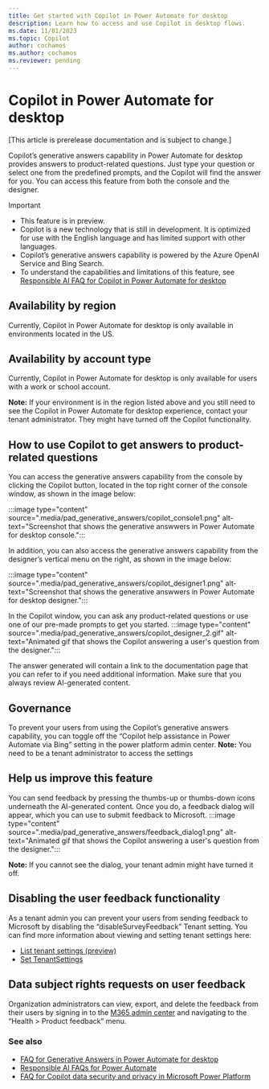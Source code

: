 ```yaml
---
title: Get started with Copilot in Power Automate for desktop
description: Learn how to access and use Copilot in desktop flows.
ms.date: 11/01/2023
ms.topic: Copilot
author: cochamos
ms.author: cochamos
ms.reviewer: pending
---
```


# Copilot in Power Automate for desktop


[This article is prerelease documentation and is subject to change.]


Copilot’s generative answers capability in Power Automate for desktop provides answers to product-related questions. Just type your question or select one from the predefined prompts, and the Copilot will find the answer for you. You can access this feature from both the console and the designer.


> [!IMPORTANT]
> - This feature is in preview. 
> - Copilot is a new technology that is still in development. It is optimized for use with the English language and has limited support with other languages.
> - Copilot’s generative answers capability is powered by the Azure OpenAI Service and Bing Search.
> - To understand the capabilities and limitations of this feature, see [Responsible AI FAQ for Copilot in Power Automate for desktop](faqs-copilot.md)

## Availability by region

Currently, Copilot in Power Automate for desktop is only available in environments located in the US.

## Availability by account type

Currently, Copilot in Power Automate for desktop is only available for users with a work or school account.

**Note:** If your environment is in the region listed above and you still need to see the Copilot in Power Automate for desktop experience, contact your tenant administrator. They might have turned off the Copilot functionality.

## How to use Copilot to get answers to product-related questions 

You can access the generative answers capability from the console by clicking the Copilot button, located in the top right corner of the console window, as shown in the image below: 

:::image type="content" source=".media/pad_generative_answers/copilot_console1.png" alt-text="Screenshot that shows the generative answwers in Power Automate for desktop console.":::

In addition, you can also access the generative answers capability from the designer’s vertical menu on the right, as shown in the image below: 

:::image type="content" source=".media/pad_generative_answers/copilot_designer1.png" alt-text="Screenshot that shows the generative answwers in Power Automate for desktop designer.":::

In the Copilot window, you can ask any product-related questions or use one of our pre-made prompts to get you started. 
:::image type="content" source=".media/pad_generative_answers/copilot_designer_2.gif" alt-text="Animated gif that shows the Copilot answering a user's question from the designer.":::

The answer generated will contain a link to the documentation page that you can refer to if you need additional information. Make sure that you always review AI-generated content.


## Governance

To prevent your users from using the Copilot’s generative answers capability, you can toggle off the “Copilot help assistance in Power Automate via Bing” setting in the power platform admin center. 
**Note:** You need to be a tenant administrator to access the settings

## Help us improve this feature

You can send feedback by pressing the thumbs-up or thumbs-down icons underneath the AI-generated content. Once you do, a feedback dialog will appear, which you can use to submit feedback to Microsoft.
:::image type="content" source=".media/pad_generative_answers/feedback_dialog1.png" alt-text="Animated gif that shows the Copilot answering a user's question from the designer.":::

**Note:** If you cannot see the dialog, your tenant admin might have turned it off.

## Disabling the user feedback functionality
As a tenant admin you can prevent your users from sending feedback to Microsoft by disabling the “disableSurveyFeedback” Tenant setting. You can find more information about viewing and setting tenant settings here: 
- [List tenant settings (preview)](https://learn.microsoft.com/powershell/module/microsoft.powerapps.administration.powershell/set-tenantsettings)
- [Set TenantSettings](https://learn.microsoft.com/powershell/module/microsoft.powerapps.administration.powershell/set-tenantsettings)

## Data subject rights requests on user feedback
Organization administrators can view, export, and delete the feedback from their users by signing in to the [M365 admin center](admin.microsoft.com) and navigating to the “Health > Product feedback” menu. 

### See also

- [FAQ for Generative Answers in Power Automate for desktop](faqs-copilot.md)
- [Responsible AI FAQs for Power Automate](responsible-ai-overview.md)
- [FAQ for Copilot data security and privacy in Microsoft Power Platform](/power-platform/faqs-copilot-data-security-privacy)

